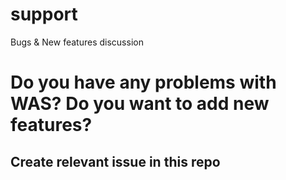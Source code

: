 # support
Bugs &amp; New features discussion

#  Do you have any problems with WAS? Do you want to add new features?
## Create relevant issue in this repo
